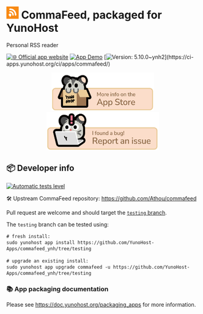 <!--
N.B.: This README was automatically generated by <https://github.com/YunoHost/apps_tools/blob/main/readme_generator>
It shall NOT be edited by hand.
-->

<h1>
  <img src="https://raw.githubusercontent.com/YunoHost/apps/main/logos/commafeed.png" width="32px" alt="Logo of CommaFeed">
  CommaFeed, packaged for YunoHost
</h1>

Personal RSS reader

[![🌐 Official app website](https://img.shields.io/badge/Official_app_website-darkgreen?style=for-the-badge)](https://www.commafeed.com/)
[![App Demo](https://img.shields.io/badge/App_Demo-blue?style=for-the-badge)](https://www.commafeed.com/#/app/category/all)
[![Version: 5.10.0~ynh2](https://img.shields.io/badge/Version-5.10.0~ynh2-rgba(0,150,0,1)?style=for-the-badge)](https://ci-apps.yunohost.org/ci/apps/commafeed/)

<div align="center">
<a href="https://apps.yunohost.org/app/commafeed"><img height="100px" src="https://github.com/YunoHost/yunohost-artwork/raw/refs/heads/main/badges/neopossum-badges/badge_more_info_on_the_appstore.svg"/></a>
<a href="https://github.com/YunoHost-Apps/commafeed_ynh/issues"><img height="100px" src="https://github.com/YunoHost/yunohost-artwork/raw/refs/heads/main/badges/neopossum-badges/badge_report_an_issue.svg"/></a>
</div>

## 📦 Developer info

[![Automatic tests level](https://apps.yunohost.org/badge/cilevel/commafeed)](https://ci-apps.yunohost.org/ci/apps/commafeed/)

🛠️ Upstream CommaFeed repository: <https://github.com/Athou/commafeed>

Pull request are welcome and should target the [`testing` branch](https://github.com/YunoHost-Apps/commafeed_ynh/tree/testing).

The `testing` branch can be tested using:
```
# fresh install:
sudo yunohost app install https://github.com/YunoHost-Apps/commafeed_ynh/tree/testing

# upgrade an existing install:
sudo yunohost app upgrade commafeed -u https://github.com/YunoHost-Apps/commafeed_ynh/tree/testing
```

### 📚 App packaging documentation

Please see <https://doc.yunohost.org/packaging_apps> for more information.
